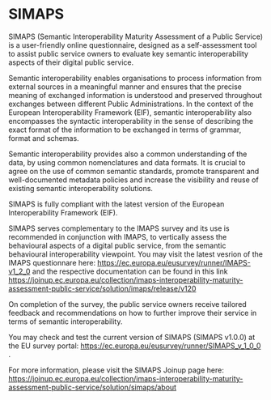 # SIMAPS
SIMAPS (Semantic Interoperability Maturity Assessment of a Public Service) is a user-friendly online questionnaire, designed as a self-assessment tool to assist public service owners to evaluate key semantic interoperability aspects of their digital public service.

Semantic interoperability enables organisations to process information from external sources in a meaningful manner and ensures that the precise meaning of exchanged information is understood and preserved throughout exchanges between different  Public Administrations.  In the context of the European Interoperability Framework (EIF), semantic interoperability also encompasses the syntactic interoperability in the sense of describing the exact format of the information to be exchanged in terms of grammar, format and schemas. 

Semantic interoperability provides also a common understanding of the data, by using common nomenclatures and data formats. It is crucial to agree on the use of common semantic standards, promote transparent and well-documented metadata policies and increase the visibility and reuse of existing semantic interoperability solutions.

SIMAPS is fully compliant with the latest version of the European Interoperability Framework (EIF).

SIMAPS serves complementary to the IMAPS survey and its use is recommended in conjunction with IMAPS, to vertically assess the behavioural aspects of a digital public service, from the semantic behavioural interoperability viewpoint. You may visit the latest vesrion of the IMAPS questionnare here: https://ec.europa.eu/eusurvey/runner/IMAPS-v1_2_0 and the respective documentation can be found in this link https://joinup.ec.europa.eu/collection/imaps-interoperability-maturity-assessment-public-service/solution/imaps/release/v120

On completion of the survey, the public service owners receive tailored feedback and recommendations on how to further improve their service in terms of semantic interoperability.

You may check and test the current version of SIMAPS (SIMAPS v1.0.0) at the EU survey portal: https://ec.europa.eu/eusurvey/runner/SIMAPS_v_1_0_0 .

For more information, please visit the SIMAPS Joinup page here: https://joinup.ec.europa.eu/collection/imaps-interoperability-maturity-assessment-public-service/solution/simaps/about
